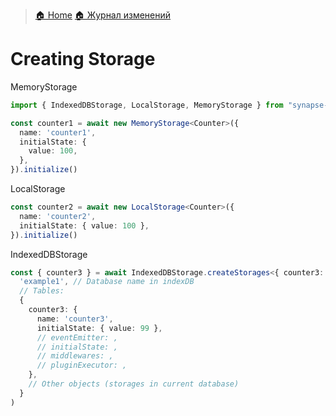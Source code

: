 > [🏠 Home](../../README.md)
> [🏠 Журнал изменений](../../CHANGELOG.md)

# Creating Storage

MemoryStorage

```typescript
import { IndexedDBStorage, LocalStorage, MemoryStorage } from "synapse-storage/core";

const counter1 = await new MemoryStorage<Counter>({
  name: 'counter1',
  initialState: {
    value: 100,
  },
}).initialize()
```

LocalStorage
```typescript
const counter2 = await new LocalStorage<Counter>({
  name: 'counter2',
  initialState: { value: 100 },
}).initialize()
```

IndexedDBStorage
```typescript
const { counter3 } = await IndexedDBStorage.createStorages<{ counter3: Counter }>(
  'example1', // Database name in indexDB
  // Tables:
  {
    counter3: {
      name: 'counter3',
      initialState: { value: 99 },
      // eventEmitter: ,
      // initialState: ,
      // middlewares: ,
      // pluginExecutor: ,
    },
    // Other objects (storages in current database)
  }
)
```
